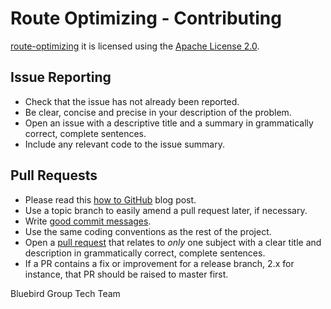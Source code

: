 # Route Optimizing - Contributing

[route-optimizing](https://github.com/xxxx) it is licensed using the [Apache License 2.0][1].

## Issue Reporting
- Check that the issue has not already been reported.
- Be clear, concise and precise in your description of the problem.
- Open an issue with a descriptive title and a summary in grammatically correct,
  complete sentences.
- Include any relevant code to the issue summary.

## Pull Requests
- Please read this [how to GitHub][2] blog post.
- Use a topic branch to easily amend a pull request later, if necessary.
- Write [good commit messages][3].
- Use the same coding conventions as the rest of the project.
- Open a [pull request][4] that relates to *only* one subject with a clear title
  and description in grammatically correct, complete sentences.
- If a PR contains a fix or improvement for a release branch, 2.x for instance, that PR should be raised
  to master first.
  

Bluebird Group Tech Team

[1]: http://www.apache.org/licenses/LICENSE-2.0
[2]: http://gun.io/blog/how-to-github-fork-branch-and-pull-request
[3]: http://tbaggery.com/2008/04/19/a-note-about-git-commit-messages.html
[4]: https://help.github.com/articles/using-pull-requests